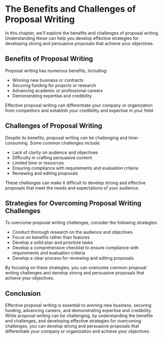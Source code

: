 The Benefits and Challenges of Proposal Writing
========================================================================================

In this chapter, we'll explore the benefits and challenges of proposal writing. Understanding these can help you develop effective strategies for developing strong and persuasive proposals that achieve your objectives.

Benefits of Proposal Writing
----------------------------

Proposal writing has numerous benefits, including:

* Winning new business or contracts
* Securing funding for projects or research
* Advancing academic or professional careers
* Demonstrating expertise and credibility

Effective proposal writing can differentiate your company or organization from competitors and establish your credibility and expertise in your field.

Challenges of Proposal Writing
------------------------------

Despite its benefits, proposal writing can be challenging and time-consuming. Some common challenges include:

* Lack of clarity on audience and objectives
* Difficulty in crafting persuasive content
* Limited time or resources
* Ensuring compliance with requirements and evaluation criteria
* Reviewing and editing proposals

These challenges can make it difficult to develop strong and effective proposals that meet the needs and expectations of your audience.

Strategies for Overcoming Proposal Writing Challenges
-----------------------------------------------------

To overcome proposal writing challenges, consider the following strategies:

* Conduct thorough research on the audience and objectives
* Focus on benefits rather than features
* Develop a solid plan and prioritize tasks
* Develop a comprehensive checklist to ensure compliance with requirements and evaluation criteria
* Develop a clear process for reviewing and editing proposals

By focusing on these strategies, you can overcome common proposal writing challenges and develop strong and persuasive proposals that achieve your objectives.

Conclusion
----------

Effective proposal writing is essential to winning new business, securing funding, advancing careers, and demonstrating expertise and credibility. While proposal writing can be challenging, by understanding the benefits and challenges, and developing effective strategies for overcoming challenges, you can develop strong and persuasive proposals that differentiate your company or organization and achieve your objectives.
